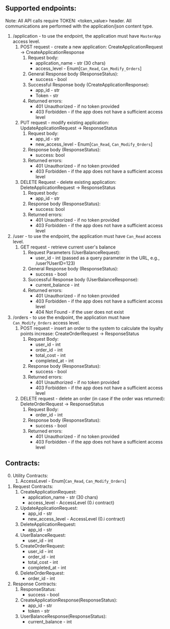 ## Supported endpoints:
Note: All API calls require TOKEN: <token_value> header. All communications are performed with the application/json content type.
1. /application - to use the endpoint, the application must have `MasterApp` access level.
   1. POST request - create a new application: CreateApplicationRequest -> CreateApplicationResponse
      1. Request body:
         * application_name - str (30 chars)
         * access_level - Enum[`Can_Read`, `Can_Modify_Orders`]
      2. General Response body (ResponseStatus):
         * success - bool
      3. Successful Response body (CreateApplicationResponse):
         * app_id - str
         * Token - str
      4. Returned errors:
         * 401 Unauthorized - if no token provided
         * 403 Forbidden - if the app does not have a sufficient access level
   2. PUT request - modify existing application: UpdateApplicationRequest -> ResponseStatus
      1. Request body:
         * app_id - str
         * new_access_level - Enum[`Can_Read`, `Can_Modify_Orders`]
      2. Response body (ResponseStatus):
         * success: bool
      3. Returned errors:
         * 401 Unauthorized - if no token provided
         * 403 Forbidden - if the app does not have a sufficient access level
   3. DELETE Request - delete existing application: DeleteApplicationRequest -> ResponseStatus
      1. Request body:
         * app_id - str
      2. Response body (ResponseStatus):
         * success: bool
      3. Returned errors:
         * 401 Unauthorized - if no token provided
         * 403 Forbidden - if the app does not have a sufficient access level
2. /user - to use the endpoint, the application must have `Can_Read` access level.
   1. GET request - retrieve current user's balance
      1. Request Parameters (UserBalanceRequest):
         * user_id - int (passed as a query parameter in the URL, e.g., /user?UserID=123)
      2. General Response body (ResponseStatus):
         * success - bool
      3. Successful Response body (UserBalanceResponse):
         * current_balance - int
      4. Returned errors:
         * 401 Unauthorized - if no token provided
         * 403 Forbidden - if the app does not have a sufficient access level
         * 404 Not Found - if the user does not exist
3. /orders - to use the endpoint, the application must have `Can_Modify_Orders` access level.
   1. POST request - insert an order to the system to calculate the loyalty points increase: 
   CreateOrderRequest -> ResponseStatus
      1. Request Body:
         * user_id - int
         * order_id - int
         * total_cost - int
         * completed_at - int
      2. Response body (ResponseStatus):
         * success - bool
      3. Returned errors:
         * 401 Unauthorized - if no token provided
         * 403 Forbidden - if the app does not have a sufficient access level
   3. DELETE request - delete an order (in case if the order was returned): DeleteOrderRequest -> ResponseStatus
      1. Request Body:
         * order_id - int
      2. Response body (ResponseStatus):
         * success - bool
      3. Returned errors:
         * 401 Unauthorized - if no token provided
         * 403 Forbidden - if the app does not have a sufficient access level
## Contracts:
0. Utility Contracts:
   1. AccessLevel - Enum[`Can_Read`, `Can_Modify_Orders`]
1. Request Contracts:
   1. CreateApplicationRequest:
      * application_name - str (30 chars)
      * access_level - AccessLevel (0.i contract)
   2. UpdateApplicationRequest:
      * app_id - str
      * new_access_level - AccessLevel (0.i contract)
   3. DeleteApplicationRequest:
      * app_id - str
   4. UserBalanceRequest:
      * user_id - int
   5. CreateOrderRequest:
      * user_id - int
      * order_id - int
      * total_cost - int
      * completed_at - int
   6. DeleteOrderRequest:
      * order_id - int
2. Response Contracts:
   1. ResponseStatus:
      * success - bool
   2. CreateApplicationResponse(ResponseStatus):
      * app_id - str
      * token - str
   3. UserBalanceResponse(ResponseStatus):
      * current_balance - int

